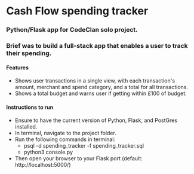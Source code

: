 # Cash Flow spending tracker #

### Python/Flask app for CodeClan solo project. ###
### Brief was to build a full-stack app that enables a user to track their spending.

#### Features ####
* Shows user transactions in a single view, with each transaction's amount, merchant and spend category, and a total for all transactions.
* Shows a total budget and warns user if getting within £100 of budget.

#### Instructions to run ####
* Ensure to have the current version of Python, Flask, and PostGres installed.
* In terminal, navigate to the project folder.
* Run the following commands in terminal: 
  * psql -d spending_tracker -f spending_tracker.sql 
  * python3 console.py
* Then open your browser to your Flask port (default: http://localhost:5000/)
